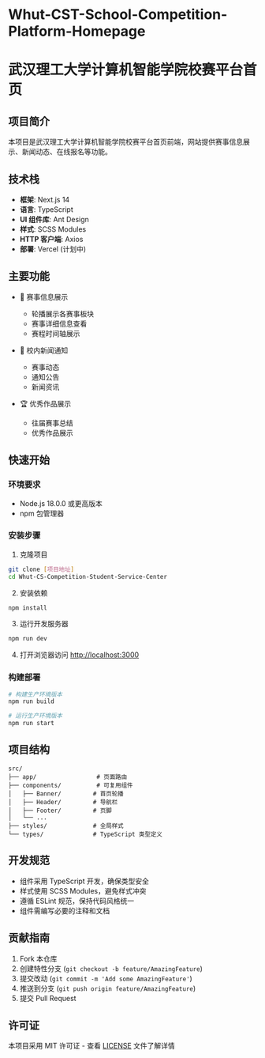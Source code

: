 # Whut-CST-School-Competition-Platform-Homepage

# 武汉理工大学计算机智能学院校赛平台首页

## 项目简介

本项目是武汉理工大学计算机智能学院校赛平台首页前端，网站提供赛事信息展示、新闻动态、在线报名等功能。

## 技术栈

- **框架**: Next.js 14
- **语言**: TypeScript
- **UI 组件库**: Ant Design
- **样式**: SCSS Modules
- **HTTP 客户端**: Axios
- **部署**: Vercel (计划中)

## 主要功能

- 🎯 赛事信息展示
  - 轮播展示各赛事板块
  - 赛事详细信息查看
  - 赛程时间轴展示

- 📢 校内新闻通知
  - 赛事动态
  - 通知公告
  - 新闻资讯

- 🏆 优秀作品展示
  - 往届赛事总结
  - 优秀作品展示

## 快速开始

### 环境要求

- Node.js 18.0.0 或更高版本
- npm 包管理器

### 安装步骤

1. 克隆项目
```bash
git clone [项目地址]
cd Whut-CS-Competition-Student-Service-Center
```

2. 安装依赖
```bash
npm install
```

3. 运行开发服务器
```bash
npm run dev
```

4. 打开浏览器访问 [http://localhost:3000](http://localhost:3000)

### 构建部署

```bash
# 构建生产环境版本
npm run build

# 运行生产环境版本
npm run start
```

## 项目结构

```
src/
├── app/                 # 页面路由
├── components/          # 可复用组件
│   ├── Banner/         # 首页轮播
│   ├── Header/         # 导航栏
│   ├── Footer/         # 页脚
│   └── ...
├── styles/             # 全局样式
└── types/              # TypeScript 类型定义
```

## 开发规范

- 组件采用 TypeScript 开发，确保类型安全
- 样式使用 SCSS Modules，避免样式冲突
- 遵循 ESLint 规范，保持代码风格统一
- 组件需编写必要的注释和文档

## 贡献指南

1. Fork 本仓库
2. 创建特性分支 (`git checkout -b feature/AmazingFeature`)
3. 提交改动 (`git commit -m 'Add some AmazingFeature'`)
4. 推送到分支 (`git push origin feature/AmazingFeature`)
5. 提交 Pull Request


## 许可证

本项目采用 MIT 许可证 - 查看 [LICENSE](LICENSE) 文件了解详情
